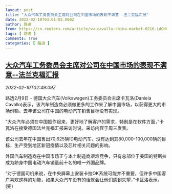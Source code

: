 ```yaml
---
layout: post
title: "大众汽车工务委员会主席对公司在中国市场的表现不满意--法兰克福汇报"
date: 2022-02-10T03:01:02.000Z
author: 路透
from: https://cn.reuters.com/article/vw-cavallo-china-market-0210-idCNKBS2KF08D
tags: [ 路透 ]
comments: True
categories: [ 路透 ]
---
```

<!--1644462062000-->
[大众汽车工务委员会主席对公司在中国市场的表现不满意--法兰克福汇报](https://cn.reuters.com/article/vw-cavallo-china-market-0210-idCNKBS2KF08D)
------

<div>
<div><i>2022-02-10T02:49:09Z</i></div><p>路透2月9日 - 德国大众汽车(Volkswagen)工务委员会主席卡瓦洛(Daniela Cavallo)表示，该汽车制造商必须做更多的工作来了解中国市场，以获得更大的市场份额。去年该公司在中国的电动汽车销售目标没有实现。</p><p>“大众汽车必须在中国振作起来，更好地了解客户的需求，特别是在软件方面，”卡瓦洛在接受德国法兰克福汇报采访时说。采访内容于周三发表。</p><p>该公司去年在中国售出70,625辆ID电动汽车，没有达到其80,000-100,000辆的目标，生产受到地区新冠疫情以及芯片相关问题的影响。</p><p>外国汽车制造商在中国市场正与本土制造商艰难竞争，只有总部位于美国的特斯拉 成为跻身中国电动汽车销量前十名的唯一外国品牌。</p><p>“对于德国司机来说，在中央屏幕上安装卡拉OK系统可能并不重要，但许多中国客户喜欢这样的功能，如果大众汽车没有的话就会让他们感到失望，”卡瓦洛表示。(完)</p>
</div>
